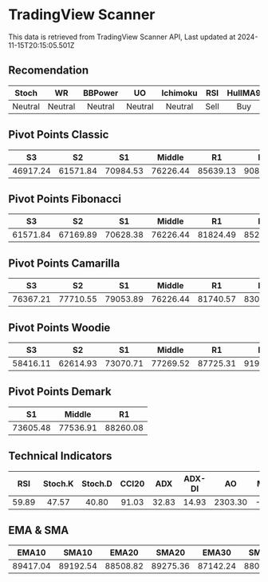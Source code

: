 # TradingView Scanner
This data is retrieved from TradingView Scanner API, Last updated at 2024-11-15T20:15:05.501Z

## Recomendation
| Stoch | WR | BBPower | UO | Ichimoku | RSI | HullMA9 |
| :---: | :---: | :---: | :---: | :---: | :---: | :---: |
| Neutral | Neutral | Neutral | Neutral | Neutral | Sell | Buy |

## Pivot Points Classic
| S3 | S2 | S1 | Middle | R1 | R2 | R3 |
| :---: | :---: | :---: | :---: | :---: | :---: | :---: |
| 46917.24 | 61571.84 | 70984.53 | 76226.44 | 85639.13 | 90881.04 | 105535.64 |

## Pivot Points Fibonacci
| S3 | S2 | S1 | Middle | R1 | R2 | R3 |
| :---: | :---: | :---: | :---: | :---: | :---: | :---: |
| 61571.84 | 67169.89 | 70628.38 | 76226.44 | 81824.49 | 85282.98 | 90881.04 |

## Pivot Points Camarilla
| S3 | S2 | S1 | Middle | R1 | R2 | R3 |
| :---: | :---: | :---: | :---: | :---: | :---: | :---: |
| 76367.21 | 77710.55 | 79053.89 | 76226.44 | 81740.57 | 83083.91 | 84427.24 |

## Pivot Points Woodie
| S3 | S2 | S1 | Middle | R1 | R2 | R3 |
| :---: | :---: | :---: | :---: | :---: | :---: | :---: |
| 58416.11 | 62614.93 | 73070.71 | 77269.52 | 87725.31 | 91924.12 | 102379.91 |

## Pivot Points Demark
| S1 | Middle | R1 |
| :---: | :---: | :---: |
| 73605.48 | 77536.91 | 88260.08 |

## Technical Indicators
| RSI | Stoch.K | Stoch.D | CCI20 | ADX | ADX-DI | AO | Mom | MACD | MACD | W.R | HullMA9 |
| :---: | :---: | :---: | :---: | :---: | :---: | :---: | :---: | :---: | :---: | :---: | :---: |
| 59.89 | 47.57 | 40.80 | 91.03 | 32.83 | 14.93 | 2303.30 | -7.92 | 1578.05 | 1918.40 | -37.31 | 90187.89 |

## EMA & SMA
| EMA10 | SMA10 | EMA20 | SMA20 | EMA30 | SMA30 | EMA50 | SMA50 | EMA100 | SMA100 | EMA200 | SMA200 |
| :---: | :---: | :---: | :---: | :---: | :---: | :---: | :---: | :---: | :---: | :---: | :---: |
| 89417.04 | 89192.54 | 88508.82 | 89275.36 | 87142.24 | 88025.13 | 84373.10 | 83722.28 | 79485.77 | 77187.30 | 74306.28 | 72428.15 |